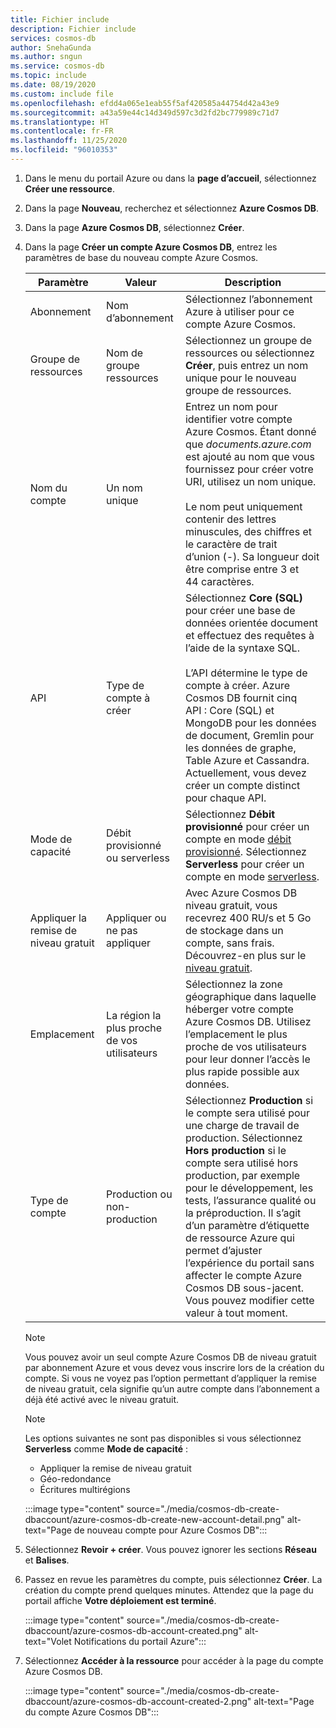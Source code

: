```yaml
---
title: Fichier include
description: Fichier include
services: cosmos-db
author: SnehaGunda
ms.author: sngun
ms.service: cosmos-db
ms.topic: include
ms.date: 08/19/2020
ms.custom: include file
ms.openlocfilehash: efdd4a065e1eab55f5af420585a44754d42a43e9
ms.sourcegitcommit: a43a59e44c14d349d597c3d2fd2bc779989c71d7
ms.translationtype: HT
ms.contentlocale: fr-FR
ms.lasthandoff: 11/25/2020
ms.locfileid: "96010353"
---
```

1. Dans le menu du portail Azure ou dans la **page d’accueil**, sélectionnez **Créer une ressource**.

1. Dans la page **Nouveau**, recherchez et sélectionnez **Azure Cosmos DB**.

1. Dans la page **Azure Cosmos DB**, sélectionnez **Créer**.

1. Dans la page **Créer un compte Azure Cosmos DB**, entrez les paramètres de base du nouveau compte Azure Cosmos. 

    |Paramètre|Valeur|Description |
    |---|---|---|
    |Abonnement|Nom d’abonnement|Sélectionnez l’abonnement Azure à utiliser pour ce compte Azure Cosmos. |
    |Groupe de ressources|Nom de groupe ressources|Sélectionnez un groupe de ressources ou sélectionnez **Créer**, puis entrez un nom unique pour le nouveau groupe de ressources. |
    |Nom du compte|Un nom unique|Entrez un nom pour identifier votre compte Azure Cosmos. Étant donné que *documents.azure.com* est ajouté au nom que vous fournissez pour créer votre URI, utilisez un nom unique.<br><br>Le nom peut uniquement contenir des lettres minuscules, des chiffres et le caractère de trait d’union (-). Sa longueur doit être comprise entre 3 et 44 caractères.|
    |API|Type de compte à créer|Sélectionnez **Core (SQL)** pour créer une base de données orientée document et effectuez des requêtes à l’aide de la syntaxe SQL. <br><br>L’API détermine le type de compte à créer. Azure Cosmos DB fournit cinq API : Core (SQL) et MongoDB pour les données de document, Gremlin pour les données de graphe, Table Azure et Cassandra. Actuellement, vous devez créer un compte distinct pour chaque API. |
    |Mode de capacité|Débit provisionné ou serverless|Sélectionnez **Débit provisionné** pour créer un compte en mode [débit provisionné](../articles/cosmos-db/set-throughput.md). Sélectionnez **Serverless** pour créer un compte en mode [serverless](../articles/cosmos-db/serverless.md).|
    |Appliquer la remise de niveau gratuit|Appliquer ou ne pas appliquer|Avec Azure Cosmos DB niveau gratuit, vous recevrez 400 RU/s et 5 Go de stockage dans un compte, sans frais. Découvrez-en plus sur le [niveau gratuit](https://azure.microsoft.com/pricing/details/cosmos-db/).|
    |Emplacement|La région la plus proche de vos utilisateurs|Sélectionnez la zone géographique dans laquelle héberger votre compte Azure Cosmos DB. Utilisez l’emplacement le plus proche de vos utilisateurs pour leur donner l’accès le plus rapide possible aux données.|
    |Type de compte|Production ou non-production|Sélectionnez **Production** si le compte sera utilisé pour une charge de travail de production. Sélectionnez **Hors production** si le compte sera utilisé hors production, par exemple pour le développement, les tests, l’assurance qualité ou la préproduction. Il s’agit d’un paramètre d’étiquette de ressource Azure qui permet d’ajuster l’expérience du portail sans affecter le compte Azure Cosmos DB sous-jacent. Vous pouvez modifier cette valeur à tout moment.|

    > [!NOTE]
    > Vous pouvez avoir un seul compte Azure Cosmos DB de niveau gratuit par abonnement Azure et vous devez vous inscrire lors de la création du compte. Si vous ne voyez pas l’option permettant d’appliquer la remise de niveau gratuit, cela signifie qu’un autre compte dans l’abonnement a déjà été activé avec le niveau gratuit.
   
    > [!NOTE]
    > Les options suivantes ne sont pas disponibles si vous sélectionnez **Serverless** comme **Mode de capacité** :
    > - Appliquer la remise de niveau gratuit
    > - Géo-redondance
    > - Écritures multirégions
    
    :::image type="content" source="./media/cosmos-db-create-dbaccount/azure-cosmos-db-create-new-account-detail.png" alt-text="Page de nouveau compte pour Azure Cosmos DB":::

1. Sélectionnez **Revoir + créer**. Vous pouvez ignorer les sections **Réseau** et **Balises**.

1. Passez en revue les paramètres du compte, puis sélectionnez **Créer**. La création du compte prend quelques minutes. Attendez que la page du portail affiche **Votre déploiement est terminé**. 

    :::image type="content" source="./media/cosmos-db-create-dbaccount/azure-cosmos-db-account-created.png" alt-text="Volet Notifications du portail Azure":::

1. Sélectionnez **Accéder à la ressource** pour accéder à la page du compte Azure Cosmos DB. 

    :::image type="content" source="./media/cosmos-db-create-dbaccount/azure-cosmos-db-account-created-2.png" alt-text="Page du compte Azure Cosmos DB":::
